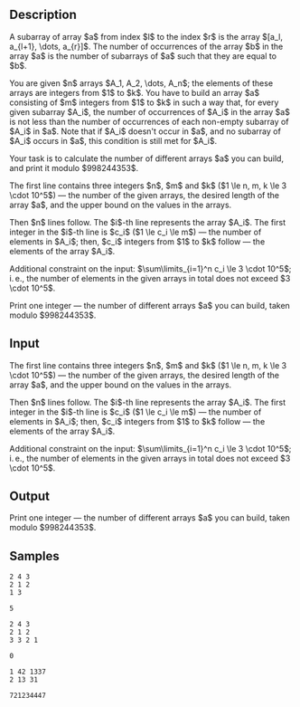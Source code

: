 ## Description

<div><p>A subarray of array $a$ from index $l$ to the index $r$ is the array $[a_l, a_{l+1}, \dots, a_{r}]$. The number of occurrences of the array $b$ in the array $a$ is the number of subarrays of $a$ such that they are equal to $b$.</p><p>You are given $n$ arrays $A_1, A_2, \dots, A_n$; the elements of these arrays are integers from $1$ to $k$. You have to build an array $a$ consisting of $m$ integers from $1$ to $k$ in such a way that, for <span class="tex-font-style-bf">every</span> given subarray $A_i$, the number of occurrences of $A_i$ in the array $a$ is <span class="tex-font-style-bf">not less</span> than the number of occurrences of each non-empty subarray of $A_i$ in $a$. Note that if $A_i$ doesn't occur in $a$, and no subarray of $A_i$ occurs in $a$, this condition is still met for $A_i$.</p><p>Your task is to calculate the number of different arrays $a$ you can build, and print it modulo $998244353$.</p></div><div class="input-specification"><p>The first line contains three integers $n$, $m$ and $k$ ($1 \le n, m, k \le 3 \cdot 10^5$) — the number of the given arrays, the desired length of the array $a$, and the upper bound on the values in the arrays.</p><p>Then $n$ lines follow. The $i$-th line represents the array $A_i$. The first integer in the $i$-th line is $c_i$ ($1 \le c_i \le m$) — the number of elements in $A_i$; then, $c_i$ integers from $1$ to $k$ follow — the elements of the array $A_i$.</p><p>Additional constraint on the input: $\sum\limits_{i=1}^n c_i \le 3 \cdot 10^5$; i. e., the number of elements in the given arrays in total does not exceed $3 \cdot 10^5$.</p></div><div class="output-specification"><p>Print one integer — the number of different arrays $a$ you can build, taken modulo $998244353$.</p></div>

## Input

<p>The first line contains three integers $n$, $m$ and $k$ ($1 \le n, m, k \le 3 \cdot 10^5$) — the number of the given arrays, the desired length of the array $a$, and the upper bound on the values in the arrays.</p><p>Then $n$ lines follow. The $i$-th line represents the array $A_i$. The first integer in the $i$-th line is $c_i$ ($1 \le c_i \le m$) — the number of elements in $A_i$; then, $c_i$ integers from $1$ to $k$ follow — the elements of the array $A_i$.</p><p>Additional constraint on the input: $\sum\limits_{i=1}^n c_i \le 3 \cdot 10^5$; i. e., the number of elements in the given arrays in total does not exceed $3 \cdot 10^5$.</p>

## Output

<p>Print one integer — the number of different arrays $a$ you can build, taken modulo $998244353$.</p>

## Samples

```input1
2 4 3
2 1 2
1 3
```

```output1
5
```






```input2
2 4 3
2 1 2
3 3 2 1
```

```output2
0
```






```input3
1 42 1337
2 13 31
```

```output3
721234447
```



